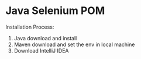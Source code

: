 # Java Selenium POM
Installation Process:

1. Java download and install
2. Maven download and set the env in local machine
3. Download IntelliJ IDEA

